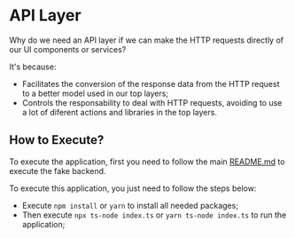 # API Layer

Why do we need an API layer if we can make the HTTP requests directly of our UI components or services?

It's because:

- Facilitates the conversion of the response data from the HTTP request to a better model used in our top layers;
- Controls the responsability to deal with HTTP requests, avoiding to use a lot of diferent actions and libraries in the top layers.

## How to Execute?

To execute the application, first you need to follow the main [README.md](../README.md) to execute the fake backend.

To execute this application, you just need to follow the steps below:

- Execute `npm install` or `yarn` to install all needed packages;
- Then execute `npx ts-node index.ts` or `yarn ts-node index.ts` to run the application;
